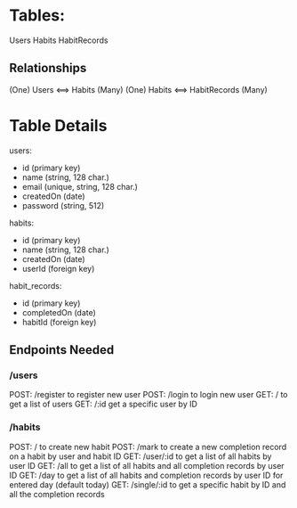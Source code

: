 # Tables:

Users
Habits
HabitRecords

## Relationships

(One) Users <==> Habits (Many)
(One) Habits <==> HabitRecords (Many)

# Table Details

users:
- id (primary key)
- name (string, 128 char.)
- email (unique, string, 128 char.)
- createdOn (date)
- password (string, 512)

habits:
- id (primary key)
- name (string, 128 char.)
- createdOn (date)
- userId (foreign key)

habit_records:
- id (primary key)
- completedOn (date) 
- habitId (foreign key)

## Endpoints Needed

### /users

POST: /register to register new user
POST: /login to login new user
GET: / to get a list of users
GET: /:id get a specific user by ID

### /habits

POST: / to create new habit
POST: /mark to create a new completion record on a habit by user and habit ID
GET: /user/:id to get a list of all habits by user ID
GET: /all to get a list of all habits and all completion records by user ID
GET: /day to get a list of all habits and completion records by user ID for entered day (default today)
GET: /single/:id to get a specific habit by ID and all the completion records
